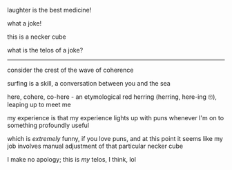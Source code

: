 laughter is the best medicine!

what a joke!

this is a necker cube

what is the telos of a joke?

---

consider the crest of the wave of coherence

surfing is a skill, a conversation between you and the sea

here, cohere, co-here - an etymological red herring (herring, here-ing 🙄), leaping up to meet me

my experience is that my experience lights up with puns whenever I'm on to something profoundly useful

which is *extremely* funny, if you love puns, and at this point it seems like my job involves manual adjustment of that particular necker cube

I make no apology; this is *my* telos, I think, lol

